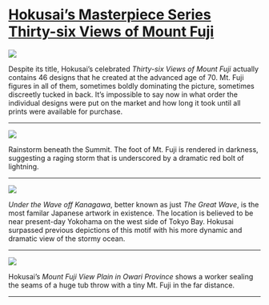 # [Hokusai’s Masterpiece Series Thirty-six Views of Mount Fuji](http://artsmia.github.io/griot/#/stories/617)

![](http://cdn.dx.artsmia.org/thumbs/tn_mia_36592a.jpg)

Despite its title, Hokusai’s celebrated *Thirty-six Views of Mount Fuji* actually contains 46 designs that he created at the advanced age of 70. Mt. Fuji figures in all of them, sometimes boldly dominating the picture, sometimes discreetly tucked in back. It’s impossible to say now in what order the individual designs were put on the market and how long it took until all prints were available for purchase.

---

![](http://cdn.dx.artsmia.org/thumbs/tn_mia_46412a.jpg)

Rainstorm beneath the Summit. The foot of Mt. Fuji is rendered in darkness, suggesting a raging storm that is underscored by a dramatic red bolt of lightning.

---

![](http://cdn.dx.artsmia.org/thumbs/tn_mia_70730a.jpg)

*Under the Wave off Kanagawa*, better known as just *The Great Wave*, is the most familar Japanese artwork in existence. The location is believed to be near present-day Yokohama on the west side of Tokyo Bay. Hokusai surpassed previous depictions of this motif with his more dynamic and dramatic view of the stormy ocean.

---

![](http://cdn.dx.artsmia.org/thumbs/tn_20021017_mia341_2210.jpg)

Hokusai’s *Mount Fuji View Plain in Owari Province* shows a worker sealing the seams of a huge tub throw with a tiny Mt. Fuji in the far distance.

---
